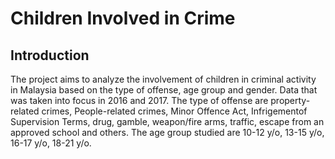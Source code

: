 # Children Involved in Crime

## Introduction
The project aims to analyze the involvement of children in criminal activity in Malaysia based on the type of offense, age group and gender. Data that was taken into focus in 2016 and 2017. The type of offense are property-related crimes, People-related crimes, Minor Offence Act, Infrigementof Supervision Terms, drug, gamble, weapon/fire arms, traffic, escape from an approved school and others. The age group studied are 10-12 y/o, 13-15 y/o, 16-17 y/o, 18-21 y/o. 


